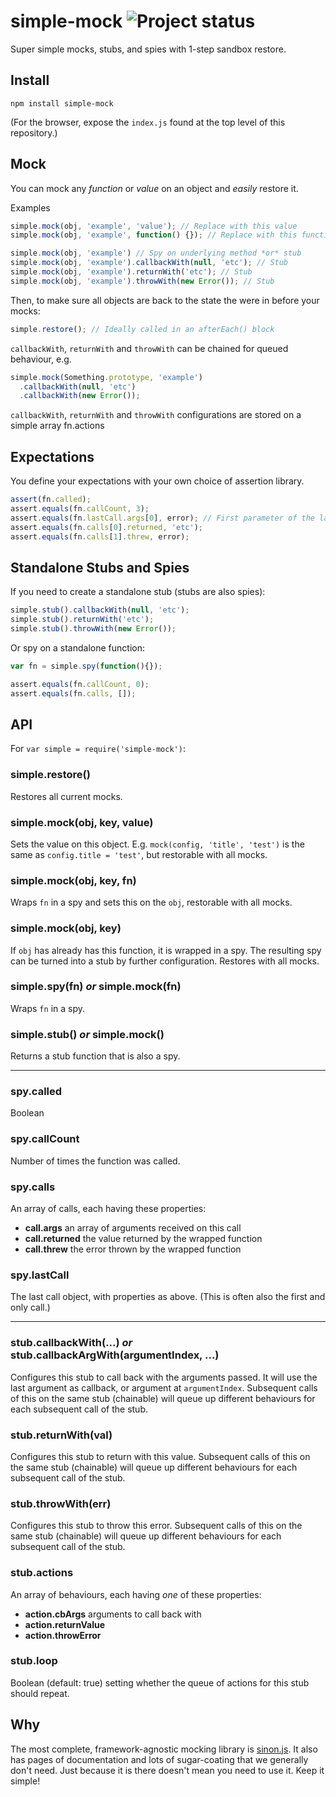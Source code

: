 # simple-mock ![Project status](https://secure.travis-ci.org/jupiter/node-simple-mock.png?branch=master)

Super simple mocks, stubs, and spies with 1-step sandbox restore.

## Install

`npm install simple-mock`

(For the browser, expose the `index.js` found at the top level of this repository.)

## Mock

You can mock any *function* or *value* on an object and *easily* restore it.

Examples

```js
simple.mock(obj, 'example', 'value'); // Replace with this value
simple.mock(obj, 'example', function() {}); // Replace with this function

simple.mock(obj, 'example') // Spy on underlying method *or* stub
simple.mock(obj, 'example').callbackWith(null, 'etc'); // Stub
simple.mock(obj, 'example').returnWith('etc'); // Stub
simple.mock(obj, 'example').throwWith(new Error()); // Stub
```

Then, to make sure all objects are back to the state the were in before your mocks:

```js
simple.restore(); // Ideally called in an afterEach() block
```

`callbackWith`, `returnWith` and `throwWith` can be chained for queued behaviour, e.g.

```js
simple.mock(Something.prototype, 'example')
  .callbackWith(null, 'etc')
  .callbackWith(new Error());
```

`callbackWith`, `returnWith` and `throwWith` configurations are stored on a simple array fn.actions

## Expectations

You define your expectations with your own choice of assertion library.

```js
assert(fn.called);
assert.equals(fn.callCount, 3);
assert.equals(fn.lastCall.args[0], error); // First parameter of the last call
assert.equals(fn.calls[0].returned, 'etc');
assert.equals(fn.calls[1].threw, error);
```

## Standalone Stubs and Spies

If you need to create a standalone stub (stubs are also spies):

```js
simple.stub().callbackWith(null, 'etc');
simple.stub().returnWith('etc');
simple.stub().throwWith(new Error());
```

Or spy on a standalone function:

```js
var fn = simple.spy(function(){});

assert.equals(fn.callCount, 0);
assert.equals(fn.calls, []);
```

## API

For `var simple = require('simple-mock')`:

### simple.restore()

Restores all current mocks.

### simple.mock(obj, key, value)

Sets the value on this object. E.g. `mock(config, 'title', 'test')` is the same as `config.title = 'test'`, but restorable with all mocks.

### simple.mock(obj, key, fn)

Wraps `fn` in a spy and sets this on the `obj`, restorable with all mocks.

### simple.mock(obj, key)

If `obj` has already has this function, it is wrapped in a spy. The resulting spy can be turned into a stub by further configuration. Restores with all mocks.

### simple.spy(fn) *or* simple.mock(fn)

Wraps `fn` in a spy.

### simple.stub() *or* simple.mock()

Returns a stub function that is also a spy.

---

### spy.called

Boolean

### spy.callCount

Number of times the function was called.

### spy.calls

An array of calls, each having these properties:

- **call.args** an array of arguments received on this call
- **call.returned** the value returned by the wrapped function
- **call.threw** the error thrown by the wrapped function

### spy.lastCall

The last call object, with properties as above. (This is often also the first and only call.)

---

### stub.callbackWith(...) *or* stub.callbackArgWith(argumentIndex, ...)

Configures this stub to call back with the arguments passed. It will use the last argument as callback, or argument at `argumentIndex`. Subsequent calls of this on the same stub (chainable) will queue up different behaviours for each subsequent call of the stub.

### stub.returnWith(val)

Configures this stub to return with this value. Subsequent calls of this on the same stub (chainable) will queue up different behaviours for each subsequent call of the stub.

### stub.throwWith(err)

Configures this stub to throw this error. Subsequent calls of this on the same stub (chainable) will queue up different behaviours for each subsequent call of the stub.

### stub.actions

An array of behaviours, each having *one* of these properties:

- **action.cbArgs** arguments to call back with
- **action.returnValue**
- **action.throwError**

### stub.loop

Boolean (default: true) setting whether the queue of actions for this stub should repeat.

## Why

The most complete, framework-agnostic mocking library is [sinon.js](http://sinonjs.org/). It also has pages of documentation and lots of sugar-coating that we generally don't need. Just because it is there doesn't mean you need to use it. Keep it simple!

